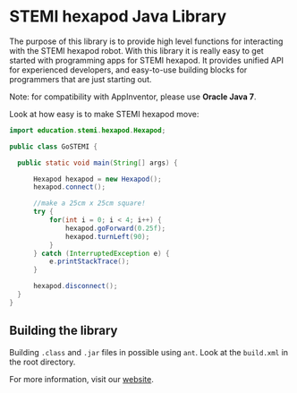 # STEMI hexapod Java Library

The purpose of this library is to provide high level functions for interacting with
the STEMI hexapod robot. With this library it is really easy to get started with
programming apps for STEMI hexapod. It provides unified API for experienced developers,
and easy-to-use building blocks for programmers that are just starting out.

Note: for compatibility with AppInventor, please use __Oracle Java 7__.

Look at how easy is to make STEMI hexapod move:

  ```java
import education.stemi.hexapod.Hexapod;

public class GoSTEMI {

    public static void main(String[] args) {

        Hexapod hexapod = new Hexapod();
        hexapod.connect();

        //make a 25cm x 25cm square!
        try {
            for(int i = 0; i < 4; i++) {
                hexapod.goForward(0.25f);
                hexapod.turnLeft(90);
            }
        } catch (InterruptedException e) {
            e.printStackTrace();
        }

        hexapod.disconnect();
    }
}
  ```
## Building the library

Building `.class` and `.jar` files in possible using `ant`. Look at the  `build.xml` in the root directory.



For more information, visit our [website](https://www.stemi.education/).
